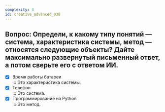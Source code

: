 ```yaml
---
complexity: 4
id: creative_advanced_038
---
```

## Вопрос: Определи, к какому типу понятий — система, характеристика системы, метод — относятся следующие объекты? Дайте максимально развернутый письменный ответ, а потом сверьте его с ответом ИИ.

- [x] Время работы батареи  
  ::: Это характеристика системы.  
- [x] Телефон  
  ::: Это система.  
- [x] Программирование на Python  
  ::: Это метод. 
